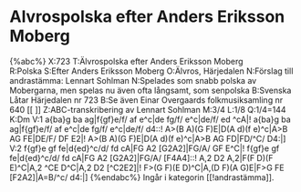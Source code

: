 # Alvrospolska efter Anders Eriksson Moberg

{%abc%}
X:723
T:Älvrospolska efter Anders Eriksson Moberg  
R:Polska
S:Efter Anders Eriksson Moberg
O:Älvros, Härjedalen
N:Förslag till andrastämma: Lennart Sohlman
N:Spelades som snabb polska av Mobergarna, men spelas nu även ofta långsamt, som senpolska
B:Svenska Låtar Härjedalen nr 723
B:Se även Einar Overgaards folkmusiksamling nr 640 [[ ]]
Z:ABC-transkribering av Lennart Sohlman 
M:3/4
L:1/8
Q:1/4=144
K:Dm
V:1
a{ba}g ba ag|f{gf}e/f/ af e^c|de fg/f/ e^c|de/f/ ed ^cA|!
a{ba}g ba ag|f{gf}e/f/ af e^c|de fg/f/ e^c|de/f/ d4::!
A>(B A)(G F)E|D(A d)(f e)^c|A>B AG FE|DE/F/ DF E2|!
A>(B A)(G F)E|D(A d)(f e)^c|A>B AG FD|FD/^C/ D4:|]
V:2
f{gf}e gf fe|d{ed}^c/d/ fd cA|FG A2 [G2A2]|FG/A/ GF E^C|!
f{gf}e gf fe|d{ed}^c/d/ fd cA|FG A2 [G2A2]|FG/A/ [F4A4]::!
A,2 D2 A,2|F(F D)(F E)^C|A,2 ^CE D^C|A,2 D2 [^C2E2]|!
F>(G F)(E D)^C|A,(D F)(A G)E|F>G FE [F2A2]|A=B/^c/ d4:|]
{%endabc%}
Ingår i kategorin [[!andrastämma]].
